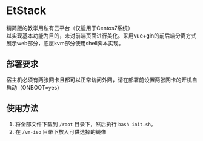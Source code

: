 # EtStack
精简版的教学用私有云平台（仅适用于Centos7系统）<br>
以实现基本功能为目的，未对前端页面进行美化。采用vue+gin的前后端分离方式展示web部分，底层kvm部分使用shell脚本实现。

## 部署要求
宿主机必须有两张网卡且都可以正常访问外网，请在部署前设置两张网卡的开机自启动（ONBOOT=yes）

## 使用方法
1. 将全部文件下载到 `/root` 目录下，然后执行 `bash init.sh`。
2. 在 `/vm-iso` 目录下放入可供选择的镜像
